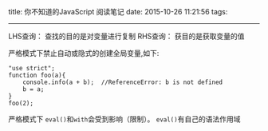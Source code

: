 title: 你不知道的JavaScript 阅读笔记
date: 2015-10-26 11:21:56
tags:

---


LHS查询： 查找的目的是对变量进行复制
RHS查询： 获目的是获取变量的值

严格模式下禁止自动或隐式的创建全局变量,如下:

```
"use strict";
function foo(a){
    console.info(a + b);  //ReferenceError: b is not defined
    b = a;
}
foo(2);
```
严格模式下 `eval()`和`with`会受到影响（限制）。 `eval()`有自己的语法作用域
